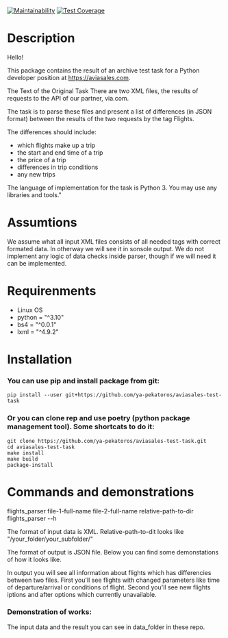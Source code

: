 
[![Maintainability](https://api.codeclimate.com/v1/badges/6caea2c9b61148e0c866/maintainability)](https://codeclimate.com/github/ya-pekatoros/aviasales-test-task/maintainability) [![Test Coverage](https://api.codeclimate.com/v1/badges/6caea2c9b61148e0c866/test_coverage)](https://codeclimate.com/github/ya-pekatoros/aviasales-test-task/test_coverage)

# Description

Hello!

This package contains the result of an archive test task for a Python developer position at https://aviasales.com.

The Text of the Original Task
There are two XML files, the results of requests to the API of our partner, via.com.

The task is to parse these files and present a list of differences (in JSON format) between the results of the two requests by the tag Flights. 

The differences should include:
* which flights make up a trip
* the start and end time of a trip
* the price of a trip
* differences in trip conditions
* any new trips

The language of implementation for the task is Python 3. You may use any libraries and tools."

# Assumtions

We assume what all input XML files consists of all needed tags with correct formated data. In otherway we will see it in sonsole output. We do not implement any logic of data checks inside parser, though if we will need it can be implemented.

# Requirenments

* Linux OS
* python = "^3.10"
* bs4 = "^0.0.1"
* lxml = "^4.9.2"

# Installation

### You can use pip and install package from git:

    pip install --user git+https://github.com/ya-pekatoros/aviasales-test-task

### Or you can clone rep and use poetry (python package management tool). Some shortcats to do it:

    git clone https://github.com/ya-pekatoros/aviasales-test-task.git
    cd aviasales-test-task
    make install
    make build
    package-install

# Commands and demonstrations

flights_parser file-1-full-name file-2-full-name relative-path-to-dir
    flights_parser --h

The format of input data is XML. Relative-path-to-dit looks like "/your_folder/your_subfolder/"

The format of output is JSON file. Below you can find some demonstations of how it looks like.

In output you will see all information about flights which has differencies between two files.
First you'll see flights with changed parameters like time of departure/arrival or conditions of flight. Second you'll see new flights iptions and after options which currently unavailable.

### Demonstration of works:

The input data and the result you can see in data_folder in these repo.
